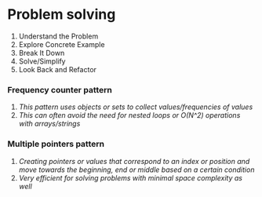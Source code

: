# **Problem solving**

1. Understand the Problem
2. Explore Concrete Example
3. Break It Down
4. Solve/Simplify
5. Look Back and Refactor

### Frequency counter pattern
1. _This pattern uses objects or sets to collect values/frequencies of values_
2. _This can often avoid the need for nested loops or O(N^2) operations with arrays/strings_
### Multiple pointers pattern
1. _Creating pointers or values that correspond to an index or position and move towards the beginning, end or middle based on a certain condition_
2. _Very efficient for solving problems with minimal space complexity as well_
